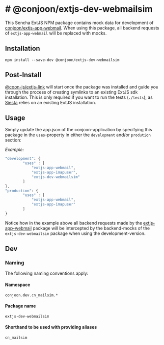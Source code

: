 # # @conjoon/extjs-dev-webmailsim  
This Sencha ExtJS NPM package contains mock data for development of [conjoon/extjs-app-webmail](https://github.com/conjoon/extjs-app-webmail).
When using this package, all backend requests of `extjs-app-webmail` will be replaced with mocks.

## Installation
```
npm install --save-dev @conjoon/extjs-dev-webmailsim  
```

## Post-Install
[@coon-js/extjs-link](https://npmjs.org/coon-js/extjs-link) will start once the package was installed and guide you
through the process of creating symlinks to an existing ExtJS sdk installation.
This is only required if you want to run the tests (`./tests`), as [Siesta](https//npmjs.org/siesta-lite) relies on
an existing ExtJS installation.

## Usage
Simply update the app.json of the conjoon-application
by specifying this package in the `uses`-property in either the `development` and/or `prodution` section:

*Example:*
````javascript
"development": {
        "uses" : [
            "extjs-app-webmail",
            "extjs-app-imapuser",
            "extjs-dev-webmailsim"
        ]
},
"production": {
        "uses" : [
            "extjs-app-webmail",
            "extjs-app-imapuser"
        ]
}
````

Notice how in the example above all backend requests made by the [extjs-app-webmail](https://github.com/conjoon/extjs-app-webmail) package
will be intercepted by the backend-mocks of the `extjs-dev-webmailsim` package when using the development-version.


## Dev
### Naming
The following naming conventions apply:

#### Namespace
`conjoon.dev.cn_mailsim.*`
#### Package name
`extjs-dev-webmailsim`
#### Shorthand to be used with providing aliases
`cn_mailsim`